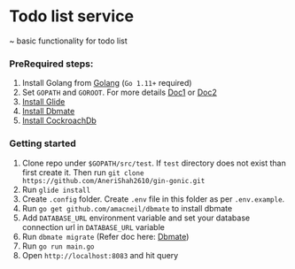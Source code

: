 # Todo list service
~  basic functionality for todo list

### PreRequired steps:
1. Install Golang from [Golang](https://golang.org/dl/) (`Go 1.11+` required)
2. Set `GOPATH` and `GOROOT`. For more details [Doc1](https://github.com/golang/go/wiki/SettingGOPATH) or [Doc2](https://blog.learngoprogramming.com/what-are-goroot-and-gopath-1231b084723f)
3. [Install Glide](https://github.com/Masterminds/glide)
4. [Install Dbmate](https://github.com/amacneil/dbmate)
5. [Install CockroachDb](https://www.cockroachlabs.com/docs/stable/install-cockroachdb-windows.html)

### Getting started
1. Clone repo under `$GOPATH/src/test`. If `test` directory does not exist than first create it. Then run `git clone https://github.com/AneriShah2610/gin-gonic.git`
2. Run `glide install`
3. Create `.config` folder. Create `.env` file in this folder as per `.env.example`.
4. Run `go get github.com/amacneil/dbmate` to install dbmate
5. Add `DATABASE_URL` environment variable and set your database connection url in `DATABASE_URL` variable
6. Run `dbmate migrate` (Refer doc here: [Dbmate](https://github.com/amacneil/dbmate))
7. Run `go run main.go`
8. Open `http://localhost:8083` and hit query